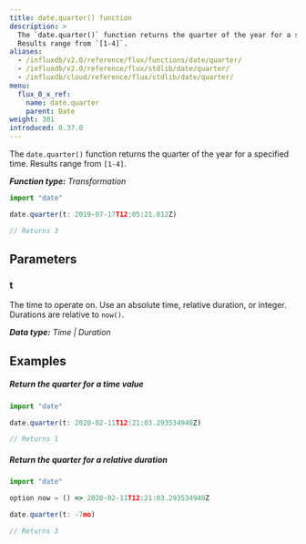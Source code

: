 ```yaml
---
title: date.quarter() function
description: >
  The `date.quarter()` function returns the quarter of the year for a specified time.
  Results range from `[1-4]`.
aliases:
  - /influxdb/v2.0/reference/flux/functions/date/quarter/
  - /influxdb/v2.0/reference/flux/stdlib/date/quarter/
  - /influxdb/cloud/reference/flux/stdlib/date/quarter/
menu:
  flux_0_x_ref:
    name: date.quarter
    parent: Date
weight: 301
introduced: 0.37.0
---
```


The `date.quarter()` function returns the quarter of the year for a specified time.
Results range from `[1-4]`.

_**Function type:** Transformation_  

```js
import "date"

date.quarter(t: 2019-07-17T12:05:21.012Z)

// Returns 3
```

## Parameters

### t
The time to operate on.
Use an absolute time, relative duration, or integer.
Durations are relative to `now()`.

_**Data type:** Time | Duration_

## Examples

##### Return the quarter for a time value
```js
import "date"

date.quarter(t: 2020-02-11T12:21:03.293534940Z)

// Returns 1
```

##### Return the quarter for a relative duration
```js
import "date"

option now = () => 2020-02-11T12:21:03.293534940Z

date.quarter(t: -7mo)

// Returns 3
```
